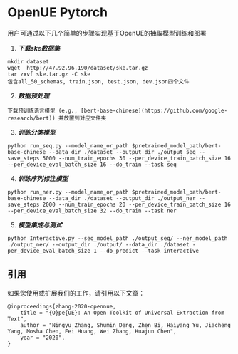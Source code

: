 # OpenUE Pytorch

用户可通过以下几个简单的步骤实现基于OpenUE的抽取模型训练和部署

1. ***下载ske数据集***
```
mkdir dataset
wget  http://47.92.96.190/dataset/ske.tar.gz 
tar zxvf ske.tar.gz -C ske
包含all_50_schemas, train.json, test.json, dev.json四个文件
```
2. ***数据预处理***
```
下载预训练语言模型 (e.g., [bert-base-chinese](https://github.com/google-research/bert)) 并放置到对应文件夹
```
3. ***训练分类模型***
```
python run_seq.py --model_name_or_path $pretrained_model_path/bert-base-chinese --data_dir ./dataset --output_dir ./output_seq --save_steps 5000 --num_train_epochs 30 --per_device_train_batch_size 16 --per_device_eval_batch_size 16 --do_train --task seq
```
4. ***训练序列标注模型***
```
python run_ner.py --model_name_or_path $pretrained_model_path/bert-base-chinese --data_dir ./dataset --output_dir ./output_ner --save_steps 2000 --num_train_epochs 20 --per_device_train_batch_size 16 --per_device_eval_batch_size 32 --do_train --task ner
```
5. ***模型集成与测试***
```
python Interactive.py --seq_model_path ./output_seq/ --ner_model_path ./output_ner/ --output_dir ./output/ --data_dir ./dataset -per_device_eval_batch_size 1 --do_predict --task interactive
```
## 引用

如果您使用或扩展我们的工作，请引用以下文章：

```
@inproceedings{zhang-2020-opennue,
    title = "{O}pe{UE}: An Open Toolkit of Universal Extraction from Text",
    author = "Ningyu Zhang, Shumin Deng, Zhen Bi, Haiyang Yu, Jiacheng Yang, Mosha Chen, Fei Huang, Wei Zhang, Huajun Chen",
    year = "2020",
}
